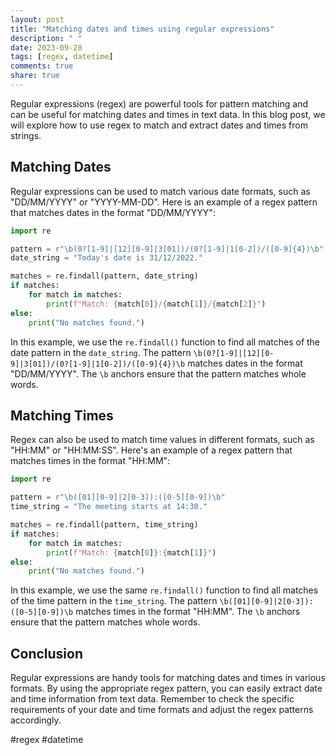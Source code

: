 ```yaml
---
layout: post
title: "Matching dates and times using regular expressions"
description: " "
date: 2023-09-28
tags: [regex, datetime]
comments: true
share: true
---
```


Regular expressions (regex) are powerful tools for pattern matching and can be useful for matching dates and times in text data. In this blog post, we will explore how to use regex to match and extract dates and times from strings.

## Matching Dates

Regular expressions can be used to match various date formats, such as "DD/MM/YYYY" or "YYYY-MM-DD". Here is an example of a regex pattern that matches dates in the format "DD/MM/YYYY":

```python
import re

pattern = r"\b(0?[1-9]|[12][0-9]|3[01])/(0?[1-9]|1[0-2])/([0-9]{4})\b"
date_string = "Today's date is 31/12/2022."

matches = re.findall(pattern, date_string)
if matches:
    for match in matches:
        print(f"Match: {match[0]}/{match[1]}/{match[2]}")
else:
    print("No matches found.")
```

In this example, we use the `re.findall()` function to find all matches of the date pattern in the `date_string`. The pattern `\b(0?[1-9]|[12][0-9]|3[01])/(0?[1-9]|1[0-2])/([0-9]{4})\b` matches dates in the format "DD/MM/YYYY". The `\b` anchors ensure that the pattern matches whole words.

## Matching Times

Regex can also be used to match time values in different formats, such as "HH:MM" or "HH:MM:SS". Here's an example of a regex pattern that matches times in the format "HH:MM":

```python
import re

pattern = r"\b([01][0-9]|2[0-3]):([0-5][0-9])\b"
time_string = "The meeting starts at 14:30."

matches = re.findall(pattern, time_string)
if matches:
    for match in matches:
        print(f"Match: {match[0]}:{match[1]}")
else:
    print("No matches found.")
```

In this example, we use the same `re.findall()` function to find all matches of the time pattern in the `time_string`. The pattern `\b([01][0-9]|2[0-3]):([0-5][0-9])\b` matches times in the format "HH:MM". The `\b` anchors ensure that the pattern matches whole words.

## Conclusion

Regular expressions are handy tools for matching dates and times in various formats. By using the appropriate regex pattern, you can easily extract date and time information from text data. Remember to check the specific requirements of your date and time formats and adjust the regex patterns accordingly.

#regex #datetime